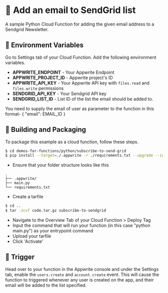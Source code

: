 # 📧 Add an email to SendGrid list

A sample Python Cloud Function for adding the given email address to a Sendgrid Newsletter.

## 📝 Environment Variables

Go to Settings tab of your Cloud Function. Add the following environment variables.

- **APPWRITE_ENDPOINT** - Your Appwrite Endpoint
- **APPWRITE_PROJECT_ID** - Appwrite project's ID
- **APPWRITE_API_KEY** - Your Appwrite API key with `files.read` and `files.write` permissions
- **SENDGRID_API_KEY** - Your Sendgrid API key
- **SENDGRID_LIST_ID** - List ID of the list the email should be added to.

You need to supply the email of user as parameter to the function in this format- { "email": EMAIL_ID }

## 🚀 Building and Packaging

To package this example as a cloud function, follow these steps.

```bash
$ cd demos-for-functions/python/subscribe-to-send-grid
$ pip install --target=./.appwrite -r ./requirements.txt --upgrade --ignore-installed
```

- Ensure that your folder structure looks like this

```
.
├── .appwrite/
├── main.py
└── requirements.txt
```

- Create a tarfile

```bash
$ cd ..
$ tar -zcvf code.tar.gz subscribe-to-sendgrid
```

- Navigate to the Overview Tab of your Cloud Function > Deploy Tag
- Input the command that will run your function (in this case "python main.py") as your entrypoint command
- Upload your tarfile
- Click 'Activate'

## 🎯 Trigger

Head over to your function in the Appwrite console and under the Settings tab, enable the `users.create` and `account.create` event.
This will cause the function to triggered whenever any user is created on the app, and their email will be added to the list specified.